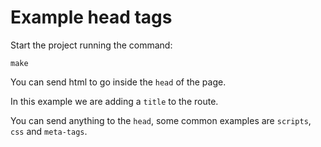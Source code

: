 # Example head tags

Start the project running the command:

```
make
```

You can send html to go inside the `head` of the page. 

In this example we are adding a `title` to the route.

You can send anything to the `head`, some common examples are `scripts`, `css` and `meta-tags`.
